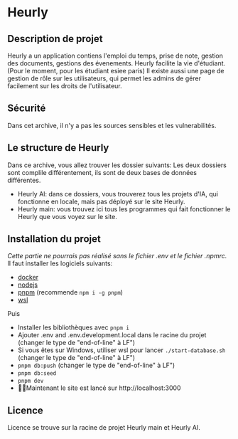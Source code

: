 # Heurly

## Description de projet
Heurly a un application contiens l'emploi du temps, prise de note, gestion des documents, gestions des évenements.
Heurly facilite la vie d'étudiant. (Pour le moment, pour les étudiant esiee paris)
Il existe aussi une page de gestion de rôle sur les utilisateurs, qui permet les admins de gérer facilement sur les droits de l'utilisateur.

## Sécurité
Dans cet archive, il n'y a pas les sources sensibles et les vulnerabilités.

## Le structure de Heurly
Dans ce archive, vous allez trouver les dossier suivants:
Les deux dossiers sont complile différentement, ils sont de deux bases de données différentes. 
- Heurly AI: dans ce dossiers, vous trouverez tous les projets d'IA, qui fonctionne en locale, mais pas déployé sur le site Heurly.
- Heurly main: vous trouvez ici tous les programmes qui fait fonctionner le Heurly que vous voyez sur le site.


## Installation du projet
*Cette partie ne pourrais pas réalisé sans le fichier .env et le fichier .npmrc.* 
Il faut installer les logiciels suivants:

- [docker](https://docs.docker.com/engine/install/)
- [nodejs](https://nodejs.org/en)
- [pnpm](https://pnpm.io/installation) (recommende `npm i -g pnpm`)
- [wsl](https://learn.microsoft.com/en-us/windows/wsl/install)

Puis 
- Installer les bibliothèques avec `pnpm i` 
- Ajouter .env and .env.development.local dans le racine du projet (changer le type de "end-of-line" à LF")
- Si vous êtes sur Windows, utiliser wsl pour lancer `./start-database.sh` (changer le type de "end-of-line" à LF")
- `pnpm db:push` (changer le type de "end-of-line" à LF")
- `pnpm db:seed`
- `pnpm dev`
- 🤌🏽Maintenant le site est lancé sur  http://localhost:3000

## Licence
Licence se trouve sur la racine de projet Heurly main et Heurly AI.
